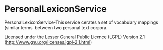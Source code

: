 PersonalLexiconService
======================

PersonalLexiconService-This service cerates a set of vocabulary mappings (similar terms) between two personal text corpora. 

Licensed under the Lesser General Public Licence (LGPL) Version 2.1 (http://www.gnu.org/licenses/lgpl-2.1.html)
